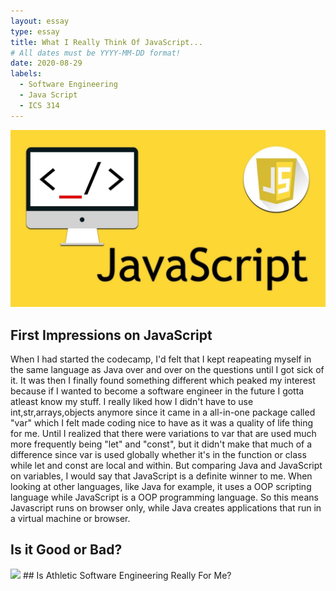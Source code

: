 ```yaml
---
layout: essay
type: essay
title: What I Really Think Of JavaScript...
# All dates must be YYYY-MM-DD format!
date: 2020-08-29
labels:
  - Software Engineering
  - Java Script
  - ICS 314
---
```


<img class="ui image" src="../images/java_script_banner.jpg">

## First Impressions on JavaScript 

When I had started the codecamp, I'd felt that I kept reapeating myself in the same language as Java over and over on the questions until I got sick of it. It was then I finally found something different which peaked my interest because if I wanted to become a software engineer in the future I gotta atleast know my stuff. I really liked how I didn't have to use int,str,arrays,objects anymore since it came in a all-in-one package called "var" which I felt made coding nice to have as it was a quality of life thing for me.
Until I realized that there were variations to var that are used much more frequently being "let" and "const", but it didn't make that much of a difference since var is used globally whether it's in the function or class while let and const are local and within. But comparing Java and JavaScript on variables, I would say that JavaScript is a definite winner to me. When looking
at other languages, like Java for example, it uses a OOP scripting language while JavaScript is a OOP programming language. So this means Javascript runs on browser only, while Java creates applications that run in a virtual machine or browser.

## Is it Good or Bad?


<img class="ui image" src="../images/software-code.jpg">
## Is Athletic Software Engineering Really For Me?



